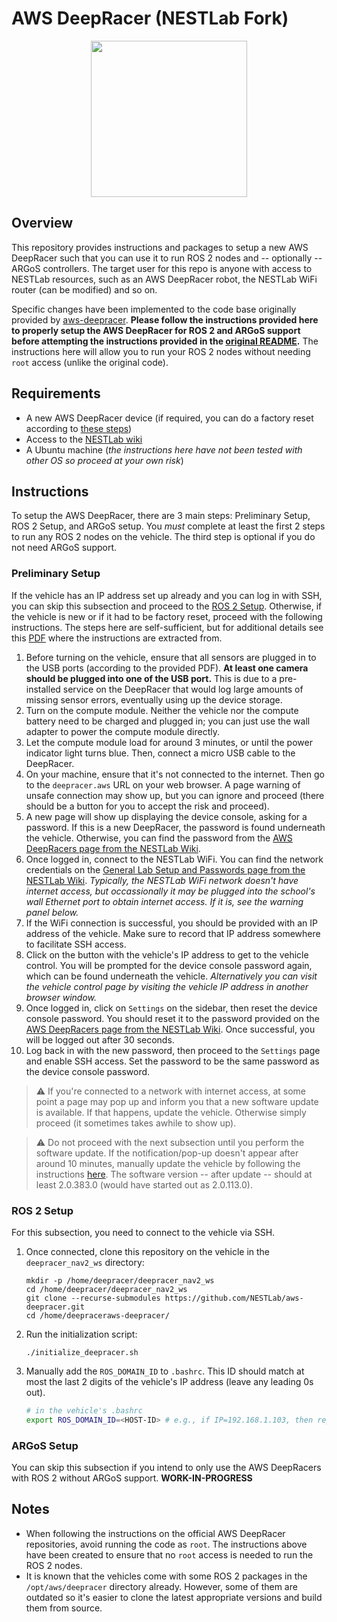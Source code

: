 # AWS DeepRacer (NESTLab Fork)

<p align="center">
<img src="/media/deepracer_circle_sticker.png" width="250" height="250" >
</p>

## Overview
This repository provides instructions and packages to setup a new AWS DeepRacer such that you can use it to run ROS 2 nodes and -- optionally -- ARGoS controllers. The target user for this repo is anyone with access to NESTLab resources, such as an AWS DeepRacer robot, the NESTLab WiFi router (can be modified) and so on.

Specific changes have been implemented to the code base originally provided by [aws-deepracer](https://github.com/aws-deepracer/aws-deepracer). **Please follow the instructions provided here to properly setup the AWS DeepRacer for ROS 2 and ARGoS support before attempting the instructions provided in the [original README](original_readme.md).** The instructions here will allow you to run your ROS 2 nodes without needing `root` access (unlike the original code).

## Requirements
- A new AWS DeepRacer device (if required, you can do a factory reset according to [these steps](https://docs.aws.amazon.com/deepracer/latest/developerguide/deepracer-ubuntu-update.html))
- Access to the [NESTLab wiki](https://www.nestlab.net/wiki/nestlab)
- A Ubuntu machine (*the instructions here have not been tested with other OS so proceed at your own risk*)

## Instructions
To setup the AWS DeepRacer, there are 3 main steps: Preliminary Setup, ROS 2 Setup, and ARGoS setup. You *must* complete at least the first 2 steps to run any ROS 2 nodes on the vehicle. The third step is optional if you do not need ARGoS support.

### Preliminary Setup
If the vehicle has an IP address set up already and you can log in with SSH, you can skip this subsection and proceed to the [ROS 2 Setup](#ros-2-setup). Otherwise, if the vehicle is new or if it had to be factory reset, proceed with the following instructions. The steps here are self-sufficient, but for additional details see this [PDF](/media/aws_deepracer_and_sensor_guide.pdf) where the instructions are extracted from.

1. Before turning on the vehicle, ensure that all sensors are plugged in to the USB ports (according to the provided PDF). **At least one camera should be plugged into one of the USB port.** This is due to a pre-installed service on the DeepRacer that would log large amounts of missing sensor errors, eventually using up the device storage.
2. Turn on the compute module. Neither the vehicle nor the compute battery need to be charged and plugged in; you can just use the wall adapter to power the compute module directly.
3. Let the compute module load for around 3 minutes, or until the power indicator light turns blue. Then, connect a micro USB cable to the DeepRacer.
4. On your machine, ensure that it's not connected to the internet. Then go to the `deepracer.aws` URL on your web browser. A page warning of unsafe connection may show up, but you can ignore and proceed (there should be a button for you to accept the risk and proceed).
5. A new page will show up displaying the device console, asking for a password. If this is a new DeepRacer, the password is found underneath the vehicle. Otherwise, you can find the password from the [AWS DeepRacers page from the NESTLab Wiki](https://www.nestlab.net/wiki/robots/awsracers).
6. Once logged in, connect to the NESTLab WiFi. You can find the network credentials on the [General Lab Setup and Passwords page from the NESTLab Wiki](https://www.nestlab.net/wiki/robots/laptopsetup). *Typically, the NESTLab WiFi network doesn't have internet access, but occassionally it may be plugged into the school's wall Ethernet port to obtain internet access. If it is, see the warning panel below.*
7. If the WiFi connection is successful, you should be provided with an IP address of the vehicle. Make sure to record that IP address somewhere to facilitate SSH access.
8. Click on the button with the vehicle's IP address to get to the vehicle control. You will be prompted for the device console password again, which can be found underneath the vehicle. *Alternatively you can visit the vehicle control page by visiting the vehicle IP address in another browser window.*
9. Once logged in, click on `Settings` on the sidebar, then reset the device console password. You should reset it to the password provided on the [AWS DeepRacers page from the NESTLab Wiki](https://www.nestlab.net/wiki/robots/awsracers). Once successful, you will be logged out after 30 seconds.
10. Log back in with the new password, then proceed to the `Settings` page and enable SSH access. Set the password to be the same password as the device console password.

>:warning: If you're connected to a network with internet access, at some point a page may pop up and inform you that a new software update is available. If that happens, update the vehicle. Otherwise simply proceed (it sometimes takes awhile to show up).

>:warning: Do not proceed with the next subsection until you perform the software update. If the notification/pop-up doesn't appear after around 10 minutes, manually update the vehicle by following the instructions [here](https://docs.aws.amazon.com/deepracer/latest/developerguide/deepracer-troubleshooting-manual-update-device.html). The software version -- after update -- should at least 2.0.383.0 (would have started out as 2.0.113.0).

### ROS 2 Setup
For this subsection, you need to connect to the vehicle via SSH.

1. Once connected, clone this repository on the vehicle in the `deepracer_nav2_ws` directory:
    ```
    mkdir -p /home/deepracer/deepracer_nav2_ws
    cd /home/deepracer/deepracer_nav2_ws
    git clone --recurse-submodules https://github.com/NESTLab/aws-deepracer.git
    cd /home/deepraceraws-deepracer/
    ```

2. Run the initialization script:
    ```
    ./initialize_deepracer.sh
    ```

3. Manually add the `ROS_DOMAIN_ID` to `.bashrc`. This ID should match at most the last 2 digits of the vehicle's IP address (leave any leading 0s out).
    ```bash
    # in the vehicle's .bashrc
    export ROS_DOMAIN_ID=<HOST-ID> # e.g., if IP=192.168.1.103, then replace <HOST-ID> with 3; if 192.168.1.23, then replace with 23
    ```

### ARGoS Setup
You can skip this subsection if you intend to only use the AWS DeepRacers with ROS 2 without ARGoS support.
**WORK-IN-PROGRESS**

## Notes
- When following the instructions on the official AWS DeepRacer repositories, avoid running the code as `root`. The instructions above have been created to ensure that no `root` access is needed to run the ROS 2 nodes.
- It is known that the vehicles come with some ROS 2 packages in the `/opt/aws/deepracer` directory already. However, some of them are outdated so it's easier to clone the latest appropriate versions and build them from source.
